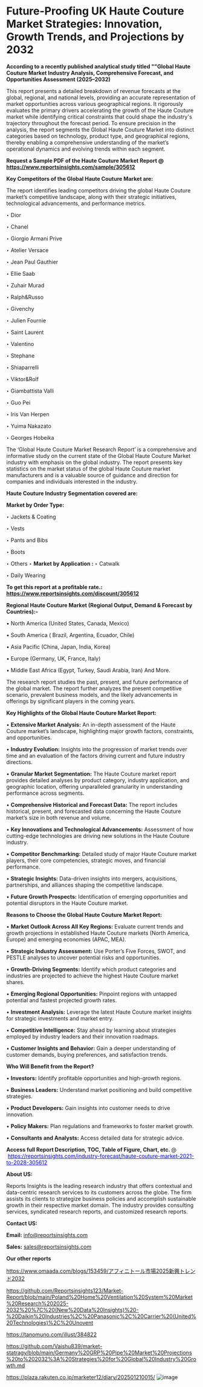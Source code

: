 # Future-Proofing UK Haute Couture Market Strategies: Innovation, Growth Trends, and Projections by 2032

<strong>According to a recently published analytical study titled ""Global Haute Couture Market Industry Analysis, Comprehensive Forecast, and Opportunities Assessment (2025–2032)</strong>

This report presents a detailed breakdown of revenue forecasts at the global, regional, and national levels, providing an accurate representation of market opportunities across various geographical regions. It rigorously evaluates the primary drivers accelerating the growth of the Haute Couture market while identifying critical constraints that could shape the industry's trajectory throughout the forecast period. To ensure precision in the analysis, the report segments the Global Haute Couture Market into distinct categories based on technology, product type, and geographical regions, thereby enabling a comprehensive understanding of the market’s operational dynamics and evolving trends within each segment.

<strong>Request a Sample PDF of the Haute Couture Market Report </strong><strong>@<a href=https://www.reportsinsights.com/sample/305612 style=color:#0000ff;> https://www.reportsinsights.com/sample/305612</a></strong></font>

<strong>Key Competitors of the Global Haute Couture Market are:</strong>

The report identifies leading competitors driving the global Haute Couture market’s competitive landscape, along with their strategic initiatives, technological advancements, and performance metrics.

‣ Dior

‣ Chanel

‣ Giorgio Armani Prive

‣ Atelier Versace

‣ Jean Paul Gauthier

‣ Ellie Saab

‣ Zuhair Murad

‣ Ralph&Russo

‣ Givenchy

‣ Julien Fournie

‣ Saint Laurent

‣ Valentino

‣ Stephane

‣ Shiaparrelli

‣ Viktor&Rolf

‣ Giambattista Valli

‣ Guo Pei

‣ Iris Van Herpen

‣ Yuima Nakazato

‣ Georges Hobeika

The ‘Global Haute Couture Market Research Report’ is a comprehensive and informative study on the current state of the Global Haute Couture Market industry with emphasis on the global industry. The report presents key statistics on the market status of the global Haute Couture market manufacturers and is a valuable source of guidance and direction for companies and individuals interested in the industry.

<strong>Haute Couture Industry Segmentation covered are:</strong>

<strong>Market by Order Type: </strong>

‣ Jackets & Coating

‣ Vests

‣ Pants and Bibs

‣ Boots

‣ Others
‣ 
<strong>Market by Application :</strong>
‣ Catwalk

‣ Daily Wearing

<strong>To get this report at a profitable rate.: <a href=https://www.reportsinsights.com/discount/305612 style=color:#0000ff;>https://www.reportsinsights.com/discount/305612</a></strong></font>

<strong>Regional Haute Couture Market (Regional Output, Demand &amp; Forecast by Countries):-</strong>

• North America (United States, Canada, Mexico)

• South America ( Brazil, Argentina, Ecuador, Chile)

• Asia Pacific (China, Japan, India, Korea)

• Europe (Germany, UK, France, Italy)

• Middle East Africa (Egypt, Turkey, Saudi Arabia, Iran) And More.

The research report studies the past, present, and future performance of the global market. The report further analyzes the present competitive scenario, prevalent business models, and the likely advancements in offerings by significant players in the coming years.

<strong>Key Highlights of the Global Haute Couture Market Report:</strong>

• <strong>Extensive Market Analysis:</strong> An in-depth assessment of the Haute Couture market’s landscape, highlighting major growth factors, constraints, and opportunities.

• <strong>Industry Evolution:</strong> Insights into the progression of market trends over time and an evaluation of the factors driving current and future industry directions.

• <strong>Granular Market Segmentation:</strong> The Haute Couture market report provides detailed analyses by product category, industry application, and geographic location, offering unparalleled granularity in understanding performance across segments.

• <strong>Comprehensive Historical and Forecast Data:</strong> The report includes historical, present, and forecasted data concerning the Haute Couture market’s size in both revenue and volume.

• <strong>Key Innovations and Technological Advancements:</strong> Assessment of how cutting-edge technologies are driving new solutions in the Haute Couture industry.

• <strong>Competitor Benchmarking:</strong> Detailed study of major Haute Couture market players, their core competencies, strategic moves, and financial performance.

• <strong>Strategic Insights:</strong> Data-driven insights into mergers, acquisitions, partnerships, and alliances shaping the competitive landscape.

• <strong>Future Growth Prospects:</strong> Identification of emerging opportunities and potential disruptors in the Haute Couture market.

<strong>Reasons to Choose the Global Haute Couture Market Report:</strong>

• <strong>Market Outlook Across All Key Regions:</strong> Evaluate current trends and growth projections in established Haute Couture markets (North America, Europe) and emerging economies (APAC, MEA).

• <strong>Strategic Industry Assessment:</strong> Use Porter’s Five Forces, SWOT, and PESTLE analyses to uncover potential risks and opportunities.

• <strong>Growth-Driving Segments:</strong> Identify which product categories and industries are projected to achieve the highest Haute Couture market shares.

• <strong>Emerging Regional Opportunities:</strong> Pinpoint regions with untapped potential and fastest projected growth rates.

• <strong>Investment Analysis:</strong> Leverage the latest Haute Couture market insights for strategic investments and market entry.

• <strong>Competitive Intelligence:</strong> Stay ahead by learning about strategies employed by industry leaders and their innovation roadmaps.

• <strong>Customer Insights and Behavior:</strong> Gain a deeper understanding of customer demands, buying preferences, and satisfaction trends.

<strong>Who Will Benefit from the Report?</strong>

• <strong>Investors:</strong> Identify profitable opportunities and high-growth regions.

• <strong>Business Leaders:</strong> Understand market positioning and build competitive strategies.

• <strong>Product Developers:</strong> Gain insights into customer needs to drive innovation.

• <strong>Policy Makers:</strong> Plan regulations and frameworks to foster market growth.

• <strong>Consultants and Analysts:</strong> Access detailed data for strategic advice.
</ul>
<strong>Access full Report Description, TOC, Table of Figure, Chart, etc. </strong>@  <a href=https://reportsinsights.com/industry-forecast/haute-couture-market-2021-to-2028-305612 style=color:#0000ff;>https://reportsinsights.com/industry-forecast/haute-couture-market-2021-to-2028-305612</a></font>

<strong><strong>About US</strong>:</strong>

Reports Insights is the leading research industry that offers contextual and data-centric research services to its customers across the globe. The firm assists its clients to strategize business policies and accomplish sustainable growth in their respective market domain. The industry provides consulting services, syndicated research reports, and customized research reports.

<strong>Contact US:</strong>

<p class=""""><b>Email:</b> <a href=mailto:info@reportsinsights.com>info@reportsinsights.com</a></p>
<p class=""""><b>Sales:</b> <a href=mailto:sales@reportsinsights.com>sales@reportsinsights.com</a></p>

<strong>Our other reports</strong>

<a href=https://www.omaada.com/blogs/153459/アフィニトール市場2025新興トレンド2032>https://www.omaada.com/blogs/153459/アフィニトール市場2025新興トレンド2032</a>

<a href=https://github.com/Reportsinsights123/Market-Report/blob/main/Poland%20Home%20Ventilation%20System%20Market%20Research%202025-2032%20%7C%20(New%20Data%20Insights)%20-%20Daikin%20Industries%2C%20Panasonic%2C%20Carrier%20(United%20Technologies)%2C%20Unovent>https://github.com/Reportsinsights123/Market-Report/blob/main/Poland%20Home%20Ventilation%20System%20Market%20Research%202025-2032%20%7C%20(New%20Data%20Insights)%20-%20Daikin%20Industries%2C%20Panasonic%2C%20Carrier%20(United%20Technologies)%2C%20Unovent</a>

<a href=https://tanomuno.com/illust/384822>https://tanomuno.com/illust/384822</a>

<a href=https://github.com/Vaishu839/market-statragy/blob/main/Germany%20GRP%20Pipe%20Market%20Projections%20to%202032%3A%20Strategies%20for%20Global%20Industry%20Growth.md>https://github.com/Vaishu839/market-statragy/blob/main/Germany%20GRP%20Pipe%20Market%20Projections%20to%202032%3A%20Strategies%20for%20Global%20Industry%20Growth.md</a>

<a href=https://plaza.rakuten.co.jp/marketer12/diary/202501210015/>https://plaza.rakuten.co.jp/marketer12/diary/202501210015/</a>
![image](https://github.com/user-attachments/assets/f6e22677-b474-41de-9a9e-4b39ec809030)
